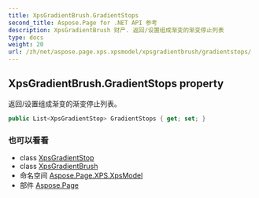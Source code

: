 ```yaml
---
title: XpsGradientBrush.GradientStops
second_title: Aspose.Page for .NET API 参考
description: XpsGradientBrush 财产. 返回/设置组成渐变的渐变停止列表
type: docs
weight: 20
url: /zh/net/aspose.page.xps.xpsmodel/xpsgradientbrush/gradientstops/
---
```

## XpsGradientBrush.GradientStops property

返回/设置组成渐变的渐变停止列表。

```csharp
public List<XpsGradientStop> GradientStops { get; set; }
```

### 也可以看看

* class [XpsGradientStop](../../xpsgradientstop/)
* class [XpsGradientBrush](../)
* 命名空间 [Aspose.Page.XPS.XpsModel](../../xpsgradientbrush/)
* 部件 [Aspose.Page](../../../)


